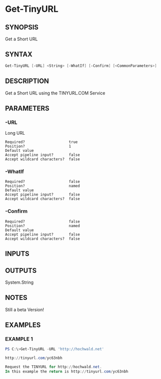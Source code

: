 ﻿# Get-TinyURL
## SYNOPSIS
Get a Short URL

## SYNTAX
```powershell
Get-TinyURL [-URL] <String> [-WhatIf] [-Confirm] [<CommonParameters>]
```

## DESCRIPTION
Get a Short URL using the TINYURL.COM Service

## PARAMETERS
### -URL <String>
Long URL
```
Required?                    true
Position?                    1
Default value
Accept pipeline input?       false
Accept wildcard characters?  false
```
 
### -WhatIf <SwitchParameter>

```
Required?                    false
Position?                    named
Default value
Accept pipeline input?       false
Accept wildcard characters?  false
```
 
### -Confirm <SwitchParameter>

```
Required?                    false
Position?                    named
Default value
Accept pipeline input?       false
Accept wildcard characters?  false
```

## INPUTS


## OUTPUTS
System.String

## NOTES
Still a beta Version!

## EXAMPLES
### EXAMPLE 1
```powershell
PS C:\>Get-TinyURL -URL 'http://hochwald.net'

http://tinyurl.com/yc63nbh

Request the TINYURL for http://hochwald.net.
In this example the return is http://tinyurl.com/yc63nbh
```



